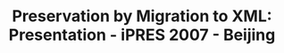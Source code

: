 ---
abstract: null
creators:
- Roorda, Dirk
date: null
document_url: https://services.phaidra.univie.ac.at/api/object/o:294499/download
grand_parent: iPRES
institutions: []
keywords:
- beijing
landing_page_url: https://phaidra.univie.ac.at/o:294499
language: eng
layout: publication
license: CC BY-SA 3.0 AT
notes_url: null
parent: iPRES 2007
presentation_url: null
size: 493445
source_name: iPRES
title: 'Preservation by Migration to XML: Presentation - iPRES 2007 - Beijing'
type: paper
year: 2007
---